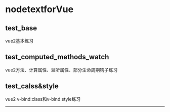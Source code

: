 # nodetextforVue

## test_base
vue2基本练习
## test_computed_methods_watch
vue2方法、计算属性、监听属性、部分生命周期钩子练习
## test_calss&style
vue2 v-bind:class和v-bind:style练习
********